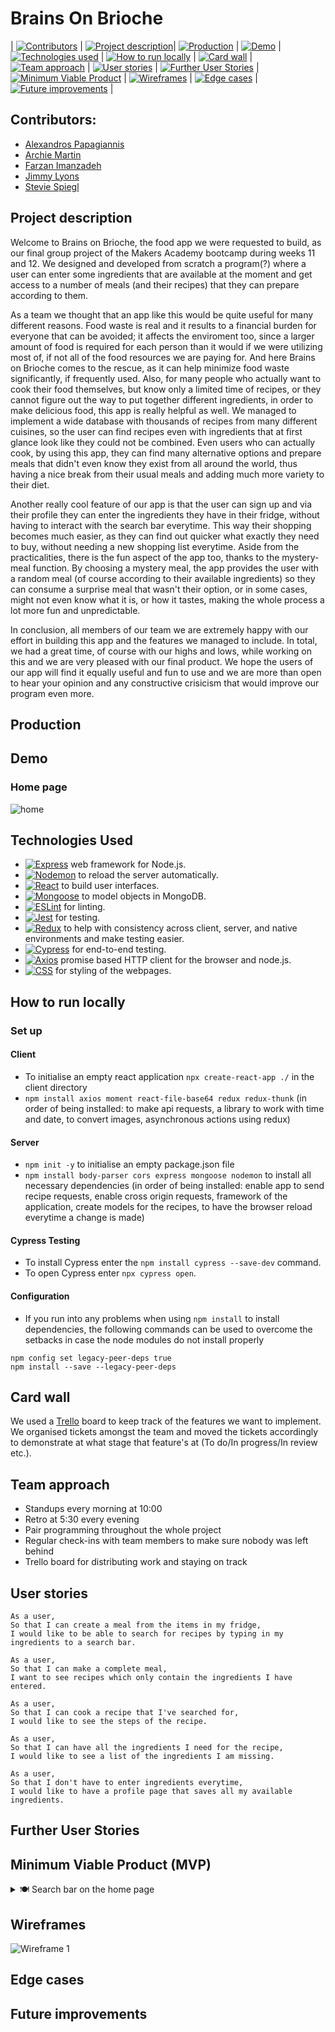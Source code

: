 # Brains On Brioche

| [![Contributors](https://img.shields.io/badge/-Contributors-brightgreen)](#contributors) | [![Project description](https://img.shields.io/badge/-Project%20description-ff69b4)](#project-description)| [![Production](https://img.shields.io/badge/-Production-red)](#production) | [![Demo](https://img.shields.io/badge/-Demo-inactive)](#demo) | [![Technologies used](https://img.shields.io/badge/-Technologies%20used-yellow)](#technologies-used) | [![How to run locally](https://img.shields.io/badge/-How%20to%20run%20locally-blue)](#how-to-run-locally) | [![Card wall](https://img.shields.io/badge/-Card%20wall-orange)](#card-wall) | [![Team approach](https://img.shields.io/badge/-Team%20approach-informational)](#team-approach) | [![User stories](https://img.shields.io/badge/-User%20stories-green)](#user-stories) | [![Further User Stories](https://img.shields.io/badge/-Further%20User%20Stories-blueviolet)](#further-user-stories) | [![Minimum Viable Product](https://img.shields.io/badge/-%20Minimum%20Viable%20Product-lightgrey)](#minimum-viable-product-mvp) | [![Wireframes](https://img.shields.io/badge/-Wireframes-important)](#wireframes) | [![Edge cases](https://img.shields.io/badge/-Edge%20cases-brown)](#edge-cases) | [![Future improvements](https://img.shields.io/badge/-Future%20Improvements-skyblue)](#future-improvements) |

## Contributors:
- [Alexandros Papagiannis](https://github.com/Alexandros91)
- [Archie Martin](https://github.com/archiemartini)
- [Farzan Imanzadeh](https://github.com/Farzan-I)
- [Jimmy Lyons](https://github.com/jimmy-lyons)
- [Stevie Spiegl](https://github.com/S-Spiegl)

## Project description
<p>Welcome to Brains on Brioche, the food app we were requested to build, as our final group project of the Makers Academy bootcamp during weeks 11 and 12. We designed and developed from scratch a program(?) where a user can enter some ingredients that are available at the moment and get access to a number of meals (and their recipes) that they can prepare according to them. 
</p>
<p>
As a team we thought that an app like this would be quite useful for many different reasons. Food waste is real and it results to a financial burden for everyone that can be avoided; it affects the enviroment too, since a larger amount of food is required for each person than it would if we were utilizing most of, if not all of the food resources we are paying for. And here Brains on Brioche comes to the rescue, as it can help minimize food waste significantly, if frequently used.
Also, for many people who actually want to cook their food themselves, but know only a limited time of recipes, or they cannot figure out the way to put together different ingredients, in order to make delicious food, this app is really helpful as well. We managed to implement a wide database with thousands of recipes from many different cuisines, so the user can find recipes even with ingredients that at first glance look like they could not be combined. Even users who can actually cook, by using this app, they can find many alternative options and prepare meals that didn't even know they exist from all around the world, thus having a nice break from their usual meals and adding much more variety to their diet.
</p>
<p>
Another really cool feature of our app is that the user can sign up and via their profile they can enter the ingredients they have in their fridge, without having to interact with the search bar everytime. This way their shopping becomes much easier, as they can find out quicker what exactly they need to buy, without needing a new shopping list everytime.
Aside from the practicalities, there is the fun aspect of the app too, thanks to the mystery-meal function. By choosing a mystery meal, the app provides the user with a random meal (of course according to their available ingredients) so they can consume a surprise meal that wasn't their option, or in some cases, might not even know what it is, or how it tastes, making the whole process a lot more fun and unpredictable.
</p>
<p>
In conclusion, all members of our team we are extremely happy with our effort in building this app and the features we managed to include. In total, we had a great time, of course with our highs and lows, while working on this and we are very pleased with our final product. We hope the users of our app will find it equally useful and fun to use and we are more than open to hear your opinion and any constructive crisicism that would improve our program even more. 
</p>

## Production

## Demo
### Home page
![home](public/images/_____.png)

## Technologies Used
- [![Express](https://img.shields.io/badge/-Express-lightpink)](https://expressjs.com/) web framework for Node.js.
- [![Nodemon](https://img.shields.io/badge/-Nodemon-navy)](https://nodemon.io/) to reload the server automatically.
- [![React](https://img.shields.io/badge/-React-green)](https://reactjs.org/) to build user interfaces.
- [![Mongoose](https://img.shields.io/badge/-Mongoose-brown)](https://mongoosejs.com) to model objects in MongoDB.
- [![ESLint](https://img.shields.io/badge/-ESLint-violet)](https://eslint.org) for linting.
- [![Jest](https://img.shields.io/badge/-Jest-beige)](https://jestjs.io/) for testing.
- [![Redux](https://img.shields.io/badge/-Redux-grey)](https://redux.js.org/) to help with consistency across client, server, and native environments and make testing easier.
- [![Cypress](https://img.shields.io/badge/-Cypress-cyan)](https://www.cypress.io/) for end-to-end testing.
- [![Axios](https://img.shields.io/badge/-Axios-fccb71)](https://axios-http.com/) promise based HTTP client for the browser and node.js.
- [![CSS](https://img.shields.io/badge/-CSS-5454e9)](https://www.w3.org/Style/CSS/Overview.en.html) for styling of the webpages.

## How to run locally

### Set up
#### Client
* To initialise an empty react application `npx create-react-app ./` in the client directory
* `npm install axios moment react-file-base64 redux redux-thunk` (in order of being installed: to make api requests, a library to work with time and date, to convert images, asynchronous actions using redux)

#### Server
* `npm init -y` to initialise an empty package.json file
* `npm install body-parser cors express mongoose nodemon` to install all necessary dependencies (in order of being installed: enable app to send recipe requests, enable cross origin requests, framework of the application, create models for the recipes, to have the browser reload everytime a change is made)

#### Cypress Testing
* To install Cypress enter the `npm install cypress --save-dev` command.
* To open Cypress enter `npx cypress open`.

#### Configuration
* If you run into any problems when using `npm install` to install dependencies, the following commands can be used to overcome the setbacks in case the node modules
do not install properly
```
npm config set legacy-peer-deps true
npm install --save --legacy-peer-deps
```

## Card wall
We used a [Trello](https://trello.com/b/b9m4qtRa/brainsonbrioche) board to keep track of the features we want to implement. We organised tickets amongst the team and moved the tickets accordingly to demonstrate at what stage that feature's at (To do/In progress/In review etc.).

## Team approach
* Standups every morning at 10:00
* Retro at 5:30 every evening
* Pair programming throughout the whole project
* Regular check-ins with team members to make sure nobody was left behind
* Trello board for distributing work and staying on track

## User stories
```
As a user,
So that I can create a meal from the items in my fridge,
I would like to be able to search for recipes by typing in my ingredients to a search bar.
```
```
As a user, 
So that I can make a complete meal, 
I want to see recipes which only contain the ingredients I have entered.
```
```
As a user,
So that I can cook a recipe that I've searched for,
I would like to see the steps of the recipe.
```
```
As a user,
So that I can have all the ingredients I need for the recipe,
I would like to see a list of the ingredients I am missing.
```
```
As a user,
So that I don't have to enter ingredients everytime,
I would like to have a profile page that saves all my available ingredients.
```

## Further User Stories

## Minimum Viable Product (MVP)
<details>
<summary> 🍽 Search bar on the home page </summary>

* User can type an ingredient and get a maximum of 5 recipes given back
* 
</details>

## Wireframes
![Wireframe 1](public/images/_____.png)

## Edge cases

## Future improvements

